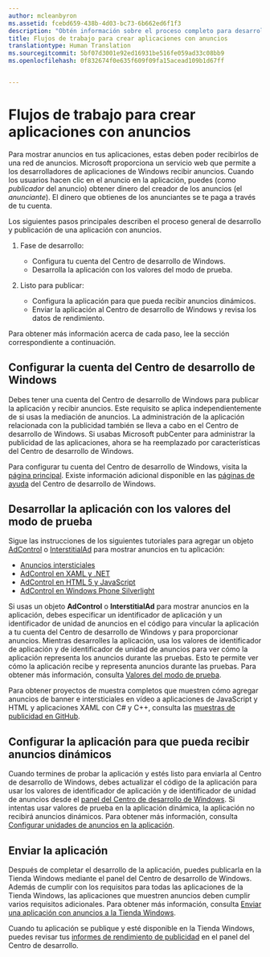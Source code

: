 ```yaml
---
author: mcleanbyron
ms.assetid: fcebd659-438b-4d03-bc73-6b662ed6f1f3
description: "Obtén información sobre el proceso completo para desarrollar y publicar una aplicación con anuncios."
title: Flujos de trabajo para crear aplicaciones con anuncios
translationtype: Human Translation
ms.sourcegitcommit: 5bf07d3001e92ed16931be516fe059ad33c08bb9
ms.openlocfilehash: 0f832674f0e635f609f09fa15acead109b1d67ff


---
```


# Flujos de trabajo para crear aplicaciones con anuncios




Para mostrar anuncios en tus aplicaciones, estas deben poder recibirlos de una red de anuncios. Microsoft proporciona un servicio web que permite a los desarrolladores de aplicaciones de Windows recibir anuncios. Cuando los usuarios hacen clic en el anuncio en la aplicación, puedes (como *publicador* del anuncio) obtener dinero del creador de los anuncios (el *anunciante*). El dinero que obtienes de los anunciantes se te paga a través de tu cuenta.

Los siguientes pasos principales describen el proceso general de desarrollo y publicación de una aplicación con anuncios.

1.  Fase de desarrollo:

    * Configura tu cuenta del Centro de desarrollo de Windows.
    * Desarrolla la aplicación con los valores del modo de prueba.

2.  Listo para publicar:

    * Configura la aplicación para que pueda recibir anuncios dinámicos.
    * Enviar la aplicación al Centro de desarrollo de Windows y revisa los datos de rendimiento.

Para obtener más información acerca de cada paso, lee la sección correspondiente a continuación.

## Configurar la cuenta del Centro de desarrollo de Windows

Debes tener una cuenta del Centro de desarrollo de Windows para publicar la aplicación y recibir anuncios. Este requisito se aplica independientemente de si usas la mediación de anuncios. La administración de la aplicación relacionada con la publicidad también se lleva a cabo en el Centro de desarrollo de Windows. Si usabas Microsoft pubCenter para administrar la publicidad de las aplicaciones, ahora se ha reemplazado por características del Centro de desarrollo de Windows.

Para configurar tu cuenta del Centro de desarrollo de Windows, visita la [página principal](https://dev.windows.com/windows-apps). Existe información adicional disponible en las [páginas de ayuda](https://dev.windows.com/develop) del Centro de desarrollo de Windows.

## Desarrollar la aplicación con los valores del modo de prueba

Sigue las instrucciones de los siguientes tutoriales para agregar un objeto [AdControl](https://msdn.microsoft.com/library/windows/apps/microsoft.advertising.winrt.ui.adcontrol.aspx) o [InterstitialAd](https://msdn.microsoft.com/library/windows/apps/microsoft.advertising.winrt.ui.interstitialad.aspx) para mostrar anuncios en tu aplicación:

-   [Anuncios intersticiales](interstitial-ads.md)
-   [AdControl en XAML y .NET](adcontrol-in-xaml-and--net.md)
-   [AdControl en HTML 5 y JavaScript](adcontrol-in-html-5-and-javascript.md)
-   [AdControl en Windows Phone Silverlight](adcontrol-in-windows-phone-silverlight.md)

Si usas un objeto **AdControl** o **InterstitialAd** para mostrar anuncios en la aplicación, debes especificar un identificador de aplicación y un identificador de unidad de anuncios en el código para vincular la aplicación a tu cuenta del Centro de desarrollo de Windows y para proporcionar anuncios. Mientras desarrolles la aplicación, usa los valores de identificador de aplicación y de identificador de unidad de anuncios para ver cómo la aplicación representa los anuncios durante las pruebas. Esto te permite ver cómo la aplicación recibe y representa anuncios durante las pruebas. Para obtener más información, consulta [Valores del modo de prueba](test-mode-values.md).

Para obtener proyectos de muestra completos que muestren cómo agregar anuncios de banner e intersticiales en vídeo a aplicaciones de JavaScript y HTML y aplicaciones XAML con C# y C++, consulta las [muestras de publicidad en GitHub](http://aka.ms/githubads).

## Configurar la aplicación para que pueda recibir anuncios dinámicos

Cuando termines de probar la aplicación y estés listo para enviarla al Centro de desarrollo de Windows, debes actualizar el código de la aplicación para usar los valores de identificador de aplicación y de identificador de unidad de anuncios desde el [panel del Centro de desarrollo de Windows](https://msdn.microsoft.com/library/windows/apps/mt170658.aspx). Si intentas usar valores de prueba en la aplicación dinámica, la aplicación no recibirá anuncios dinámicos. Para obtener más información, consulta [Configurar unidades de anuncios en la aplicación](set-up-ad-units-in-your-app.md).

## Enviar la aplicación

Después de completar el desarrollo de la aplicación, puedes publicarla en la Tienda Windows mediante el panel del Centro de desarrollo de Windows. Además de cumplir con los requisitos para todas las aplicaciones de la Tienda Windows, las aplicaciones que muestren anuncios deben cumplir varios requisitos adicionales. Para obtener más información, consulta [Enviar una aplicación con anuncios a la Tienda Windows](submit-an-app-with-ads-to-the-windows-store.md).

Cuando tu aplicación se publique y esté disponible en la Tienda Windows, puedes revisar tus [informes de rendimiento de publicidad](../publish/advertising-performance-report.md) en el panel del Centro de desarrollo.

 

 



<!--HONumber=Aug16_HO3-->


